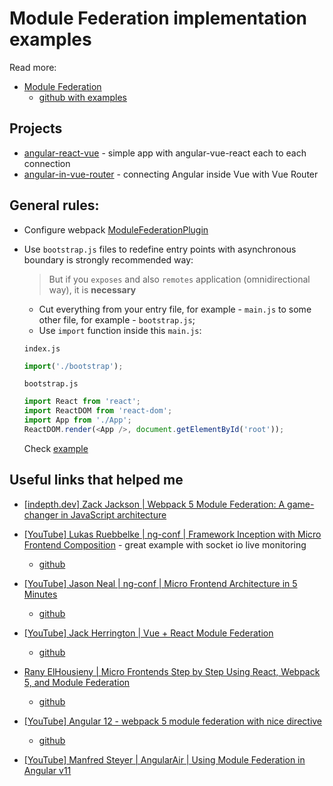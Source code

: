 # Module Federation implementation examples

Read more:

- [Module Federation](https://webpack.js.org/concepts/module-federation/)
  - [github with examples](https://github.com/module-federation/module-federation-examples)

## Projects

- [angular-react-vue](./angular-react-vue/) - simple app with angular-vue-react each to each connection
- [angular-in-vue-router](./angular-in-vue-router/) - connecting Angular inside Vue with Vue Router

## General rules:

<a name="plugin-config"></a>

- Configure webpack [ModuleFederationPlugin](https://webpack.js.org/plugins/module-federation-plugin/)

<a name="asynchronous-boundary"></a>

- Use `bootstrap.js` files to redefine entry points with asynchronous boundary is strongly recommended way:

  > But if you `exposes` and also `remotes` application (omnidirectional way), it is **necessary**

  - Cut everything from your entry file, for example - `main.js` to some other file, for example - `bootstrap.js`;
  - Use `import` function inside this `main.js`:

  `index.js`

  ```ts
  import('./bootstrap');
  ```

  `bootstrap.js`

  ```ts
  import React from 'react';
  import ReactDOM from 'react-dom';
  import App from './App';
  ReactDOM.render(<App />, document.getElementById('root'));
  ```

  Check [example](./angular-react-vue/react-app/src/index.tsx)

## Useful links that helped me

- [[indepth.dev] Zack Jackson | Webpack 5 Module Federation: A game-changer in JavaScript architecture](https://indepth.dev/posts/1173/webpack-5-module-federation-a-game-changer-in-javascript-architecture)

- [[YouTube] Lukas Ruebbelke | ng-conf | Framework Inception with Micro Frontend Composition](https://www.youtube.com/watch?v=6c8HiVpMWvs&ab_channel=ng-conf) - great example with socket io live monitoring

  - [github](https://github.com/briebug/ng-module-republic)

- [[YouTube] Jason Neal | ng-conf | Micro Frontend Architecture in 5 Minutes](https://www.youtube.com/watch?v=VIudN_S9EhY&ab_channel=ng-conf)

  - [github](https://github.com/jtneal/ng-grill)

- [[YouTube] Jack Herrington | Vue + React Module Federation](https://www.youtube.com/watch?v=ICeH3uBGGeo&ab_channel=JackHerrington)

  - [github](https://github.com/jherr/mf-dog-site)

- [Rany ElHousieny | Micro Frontends Step by Step Using React, Webpack 5, and Module Federation](https://levelup.gitconnected.com/micro-frontends-step-by-step-using-react-webpack-5-and-module-federation-e4b9d840ec71)

  - [github](https://github.com/ranyelhousieny/react-microfrontends)

- [[YouTube] Angular 12 - webpack 5 module federation with nice directive](https://www.youtube.com/watch?v=-0jJhroSCRw)

  - [github](https://github.com/anuroopjoy/ng12-module-federation)

- [[YouTube] Manfred Steyer | AngularAir | Using Module Federation in Angular v11](https://www.youtube.com/watch?v=t42MGQfJuDI&ab_channel=AngularAir)
